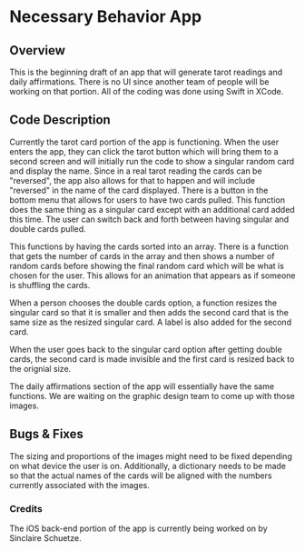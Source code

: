 # Necessary Behavior App
## Overview
This is the beginning draft of an app that will generate tarot readings and daily affirmations. There is no UI since another team of people will be working on that portion. All of the coding was done using Swift in XCode.
## Code Description
Currently the tarot card portion of the app is functioning. When the user enters the app, they can click the tarot button which will bring them to a second screen and will initially run the code to show a singular random card and display the name. Since in a real tarot reading the cards can be "reversed", the app also allows for that to happen and will include "reversed" in the name of the card displayed. There is a button in the bottom menu that allows for users to have two cards pulled. This function does the same thing as a singular card except with an additional card added this time. The user can switch back and forth between having singular and double cards pulled.

This functions by having the cards sorted into an array. There is a function that gets the number of cards in the array and then shows a number of random cards before showing the final random card which will be what is chosen for the user. This allows for an animation that appears as if someone is shuffling the cards. 

When a person chooses the double cards option, a function resizes the singular card so that it is smaller and then adds the second card that is the same size as the resized singular card. A label is also added for the second card. 

When the user goes back to the singular card option after getting double cards, the second card is made invisible and the first card is resized back to the orignial size.

The daily affirmations section of the app will essentially have the same functions. We are waiting on the graphic design team to come up with those images.
## Bugs & Fixes
The sizing and proportions of the images might need to be fixed depending on what device the user is on. Additionally, a dictionary needs to be made so that the actual names of the cards will be aligned with the numbers currently associated with the images.
### Credits
The iOS back-end portion of the app is currently being worked on by Sinclaire Schuetze.
